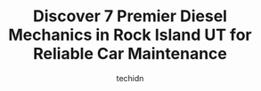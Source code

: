 ---
layout: ampstory
image: https://images.unsplash.com/photo-1637160969718-6618307797f4?ixlib=rb-4.0.3&ixid=MnwxMjA3fDB8MHxwaG90by1wYWdlfHx8fGVufDB8fHx8&auto=format&fit=crop&w=640&h=853&q=80
author: techidn
featured: false
description: For top-quality automotive repairs and maintenance, visit the 7 best Diesel Mechanic in Rock Island UT, USA. Their reputation for excellence and their dedication to customer satisfaction mak
title: Discover 7 Premier Diesel Mechanics in Rock Island UT for Reliable Car Maintenance
cover:
   title: Discover 7 Premier Diesel Mechanics in Rock Island UT for Reliable Car Maintenance
   subtitle: Rickpate
   background: https://images.unsplash.com/photo-1637160969718-6618307797f4?ixlib=rb-4.0.3&ixid=MnwxMjA3fDB8MHxwaG90by1wYWdlfHx8fGVufDB8fHx8&auto=format&fit=crop&w=640&h=853&q=80

pages: 
 - layout: thirds
   top: <h1>#1 Rocky Mountain Truck Centers - Little America</h1>
   bottom: "<p>Once again disappointed in shops lacking good or at least decent mechanics and charging 100+ an hour.Did wheel seal and oil change. Oil and water/fuel filters were left l</p>"
   background: https://www.knot35.com/toplist/wp-content/uploads/2023/06/best-diesel-mechanic-1-in-rock-island-ut-1685837451.jpeg
   backgroundblur: true
 - layout: thirds
   top: <h1>#2 Rocky Mountain Diesel And Auto Repair</h1>
   bottom: "<p>1320 S 2000 W #2, Springville, UT 84663, United States</p>"
   background: https://www.knot35.com/toplist/wp-content/uploads/2023/06/best-diesel-mechanic-2-in-rock-island-ut-1685837451.jpeg
   cta:
      link: https://www.knot35.com/toplist/discover-7-premier-diesel-mechanics-in-rock-island-ut-for-reliable-car-maintenance/
      text: Discover 7 Premier Diesel Mechanics in Rock Island UT for Reliable Car Maintenance
 - layout: thirds
   top: <h1>#3 G & R Diesel Performance & Repair</h1>
   bottom: "<p>97 E 12675 S, Draper, UT 84020, United States</p>"
   background: https://www.knot35.com/toplist/wp-content/uploads/2023/06/best-diesel-mechanic-3-in-rock-island-ut-1685837451.jpeg
   cta:
      link: https://www.knot35.com/toplist/discover-7-premier-diesel-mechanics-in-rock-island-ut-for-reliable-car-maintenance/
      text: Discover 7 Premier Diesel Mechanics in Rock Island UT for Reliable Car Maintenance
 - layout: thirds
   top: <h1>#4 Stroker Diesel</h1>
   bottom: "<p>366 W 6100 S, Murray, UT 84107, United States</p>"
   background: https://images.unsplash.com/photo-1609083590460-7b8cc0ca65f8?ixlib=rb-4.0.3&ixid=MnwxMjA3fDB8MHxwaG90by1wYWdlfHx8fGVufDB8fHx8&auto=format&fit=crop&w=640&h=853&q=80
   cta:
      link: https://www.knot35.com/toplist/discover-7-premier-diesel-mechanics-in-rock-island-ut-for-reliable-car-maintenance/
      text: Discover 7 Premier Diesel Mechanics in Rock Island UT for Reliable Car Maintenance
 - layout: thirds
   top: <h1>#5 RUSH Diesel & Automotive</h1>
   bottom: "<p>9356 State St, Sandy, UT 84070, United States</p>"
   background: https://images.unsplash.com/photo-1602536052359-ef94c21c5948?ixlib=rb-4.0.3&ixid=MnwxMjA3fDB8MHxwaG90by1wYWdlfHx8fGVufDB8fHx8&auto=format&fit=crop&w=640&h=853&q=80
   cta:
      link: https://www.knot35.com/toplist/discover-7-premier-diesel-mechanics-in-rock-island-ut-for-reliable-car-maintenance/
      text: Discover 7 Premier Diesel Mechanics in Rock Island UT for Reliable Car Maintenance
 - layout: thirds
   top: <h1>#6 Rexs Diesel & Auto</h1>
   bottom: "<p>2501 N 1200, Lehi, UT 84043, United States</p>"
   background: https://images.unsplash.com/photo-1534312527009-56c7016453e6?ixlib=rb-4.0.3&ixid=MnwxMjA3fDB8MHxwaG90by1wYWdlfHx8fGVufDB8fHx8&auto=format&fit=crop&w=640&h=853&q=80
   cta:
      link: https://www.knot35.com/toplist/discover-7-premier-diesel-mechanics-in-rock-island-ut-for-reliable-car-maintenance/
      text: Discover 7 Premier Diesel Mechanics in Rock Island UT for Reliable Car Maintenance
 - layout: thirds
   top: <h1>#7 Stones Automotive</h1>
   bottom: "<p>155 N 100 E, Salem, UT 84653, United States</p>"
   background: https://images.unsplash.com/photo-1597773150796-e5c14ebecbf5?ixlib=rb-4.0.3&ixid=MnwxMjA3fDB8MHxwaG90by1wYWdlfHx8fGVufDB8fHx8&auto=format&fit=crop&w=640&h=853&q=80
   cta:
      link: https://www.knot35.com/toplist/discover-7-premier-diesel-mechanics-in-rock-island-ut-for-reliable-car-maintenance/
      text: Discover 7 Premier Diesel Mechanics in Rock Island UT for Reliable Car Maintenance
 - layout: thirds
   middle: Continue reading...
   background: https://images.unsplash.com/photo-1553949345-eb786bb3f7ba?ixlib=rb-4.0.3&ixid=MnwxMjA3fDB8MHxwaG90by1wYWdlfHx8fGVufDB8fHx8&auto=format&fit=crop&w=640&h=853&q=80
   cta:
      link: https://www.knot35.com/toplist/discover-7-premier-diesel-mechanics-in-rock-island-ut-for-reliable-car-maintenance/
      text: Discover 7 Premier Diesel Mechanics in Rock Island UT for Reliable Car Maintenance
      
---